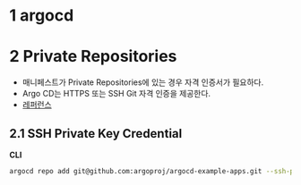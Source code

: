 # 1 argocd









# 2 Private Repositories

- 매니페스트가 Private Repositories에 있는 경우 자격 인증서가 필요하다.
- Argo CD는 HTTPS 또는 SSH Git 자격 인증을 제공한다.
- [레퍼런스](https://argo-cd.readthedocs.io/en/stable/user-guide/private-repositories/)



## 2.1 SSH Private Key Credential



**CLI**

```bash
argocd repo add git@github.com:argoproj/argocd-example-apps.git --ssh-private-key-path ~/.ssh/id_rsa
```
